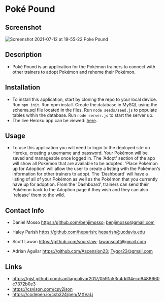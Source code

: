 # Poké Pound
## Screenshot
![Screenshot 2021-07-12 at 19-55-22 Poke Pound](https://user-images.githubusercontent.com/77472152/125383002-8e09ee80-e34b-11eb-8c03-284b0052976a.png)

## Description
- Poké Pound is an application for the Pokémon trainers to connect with other trainers to adopt Pokémon and rehome their Pokémon.

## Installation
- To install this application, start by cloning the repo to your local device. Run ```npm init```. Run npm install. Create the database in MySQL using the schema.sql file located in the files. Run ```node seeds/seed.js``` to populate tables within the database. Run ```node server.js``` to start the server up. 
- The live Heroku app can be viewed: [here](https://desolate-inlet-00665.herokuapp.com/).

## Usage
- To use this application you will need to login to the deployed site on Heroku, creating a username and password. Your Pokémon will be saved and manageable once logged in. The 'Adopt' section of the app will show all Pokémon that are available to be adopted. 'Place Pokémon up for Adoption' will allow the user to create a listing with the Pokémon's information for other trainers to adopt. The 'Dashboard' will have a listing of all of your Pokémon as well as the Pokémon that you currently have up for adoption. From the 'Dashboard', trainers can send their Pokémon back to the Adoption page if they wish and they can also 'release' them to the wild.

## Contact Info
- Daniel Mosso
https://github.com/benjimosso;
benjimosso@gmail.com

- Haley Parish
https://github.com/heparish;
heparish@ucdavis.edu

- Scott Lawan
https://github.com/sourslaw;
lawanscott@gmail.com

- Adrian Aguilar
https://github.com/Ascension23;
Tygor23@gmail.com

## Links
* https://gist.github.com/santiagoolivar2017/0591a53c4dd34ecd8488660c7372b0e3
* https://csvjson.com/csv2json
* https://codepen.io/csb324/pen/MXVaLj
